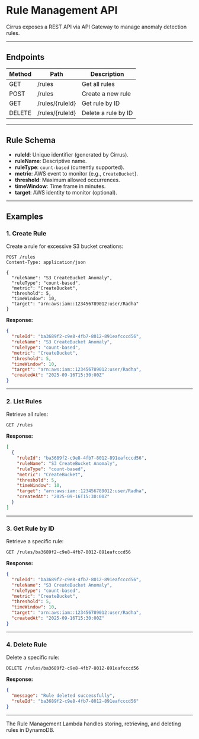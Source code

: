 # Rule Management API

Cirrus exposes a REST API via API Gateway to manage anomaly detection rules.

---

## Endpoints

| Method | Path            | Description         |
| ------ | --------------- | ------------------- |
| GET    | /rules          | Get all rules       |
| POST   | /rules          | Create a new rule   |
| GET    | /rules/{ruleId} | Get rule by ID      |
| DELETE | /rules/{ruleId} | Delete a rule by ID |

---

## Rule Schema

- **ruleId**: Unique identifier (generated by Cirrus).
- **ruleName**: Descriptive name.
- **ruleType**: `count-based` (currently supported).
- **metric**: AWS event to monitor (e.g., `CreateBucket`).
- **threshold**: Maximum allowed occurrences.
- **timeWindow**: Time frame in minutes.
- **target**: AWS identity to monitor (optional).

---

## Examples

### 1. Create Rule

Create a rule for excessive S3 bucket creations:

```http
POST /rules
Content-Type: application/json

{
  "ruleName": "S3 CreateBucket Anomaly",
  "ruleType": "count-based",
  "metric": "CreateBucket",
  "threshold": 5,
  "timeWindow": 10,
  "target": "arn:aws:iam::123456789012:user/Radha"
}
```

**Response:**

```json
{
  "ruleId": "ba3689f2-c9e8-4fb7-8012-891eafcccd56",
  "ruleName": "S3 CreateBucket Anomaly",
  "ruleType": "count-based",
  "metric": "CreateBucket",
  "threshold": 5,
  "timeWindow": 10,
  "target": "arn:aws:iam::123456789012:user/Radha",
  "createdAt": "2025-09-16T15:30:00Z"
}
```

---

### 2. List Rules

Retrieve all rules:

```http
GET /rules
```

**Response:**

```json
[
  {
    "ruleId": "ba3689f2-c9e8-4fb7-8012-891eafcccd56",
    "ruleName": "S3 CreateBucket Anomaly",
    "ruleType": "count-based",
    "metric": "CreateBucket",
    "threshold": 5,
    "timeWindow": 10,
    "target": "arn:aws:iam::123456789012:user/Radha",
    "createdAt": "2025-09-16T15:30:00Z"
  }
]
```

---

### 3. Get Rule by ID

Retrieve a specific rule:

```http
GET /rules/ba3689f2-c9e8-4fb7-8012-891eafcccd56
```

**Response:**

```json
{
  "ruleId": "ba3689f2-c9e8-4fb7-8012-891eafcccd56",
  "ruleName": "S3 CreateBucket Anomaly",
  "ruleType": "count-based",
  "metric": "CreateBucket",
  "threshold": 5,
  "timeWindow": 10,
  "target": "arn:aws:iam::123456789012:user/Radha",
  "createdAt": "2025-09-16T15:30:00Z"
}
```

---

### 4. Delete Rule

Delete a specific rule:

```http
DELETE /rules/ba3689f2-c9e8-4fb7-8012-891eafcccd56
```

**Response:**

```json
{
  "message": "Rule deleted successfully",
  "ruleId": "ba3689f2-c9e8-4fb7-8012-891eafcccd56"
}
```

---

The Rule Management Lambda handles storing, retrieving, and deleting rules in DynamoDB.
